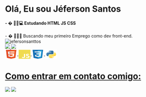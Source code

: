 ## <h1> Olá, Eu sou Jéferson Santos </h1>

<h4>- � 👨‍🎓💻  Estudando HTML JS CSS </h3> 
- � 👨‍💻🤓  Buscando meu primeiro Emprego como dev front-end.
</h4>

 <div>
  <img src="https://komarev.com/ghpvc/?username=jefersonsanttos&color=green" alt="jefersonsanttos" />
 </div>
<div>
  <a href="linkedin.com/in/jefersonsantosjr">
  <img height="180em" src="https://github-readme-stats.vercel.app/api?username=jefersonsanttos&show_icons=true&theme=dark&include_all_commits=true&count_private=true"/>
  <img height="180em" src="https://github-readme-stats.vercel.app/api/top-langs/?username=jefersonsanttos&layout=compact&langs_count=16&theme=dark"/>
  
</div>
  
  <img align="center" alt="Rafa-HTML" height="30" width="40" src="https://raw.githubusercontent.com/devicons/devicon/master/icons/html5/html5-original.svg">
  <img align="center" alt="Rafa-Js" height="30" width="40" src="https://raw.githubusercontent.com/devicons/devicon/master/icons/javascript/javascript-plain.svg">
  <img align="center" alt="Rafa-CSS" height="30" width="40" src="https://raw.githubusercontent.com/devicons/devicon/master/icons/css3/css3-original.svg">
  <img align="center" alt="Rafa-Python" height="30" width="40" src="https://raw.githubusercontent.com/devicons/devicon/master/icons/python/python-original.svg">
  
  ##
 
 <h1> Como entrar em contato comigo: </h1>
<div>
  <a href="https://www.linkedin.com/in/jefersonsanttos" target="_blank"><img src="https://img.shields.io/badge/-LinkedIn-%230077B5?style=for-the-badge&logo=linkedin&logoColor=white" target="_blank"></a> 
  <a href = "mailto:jefersonsantosjr@hotmail.com"><img src="https://img.shields.io/badge/-Gmail-%23333?style=for-the-badge&logo=gmail&logoColor=white" target="_blank"></a>

</div>
 
   
  
